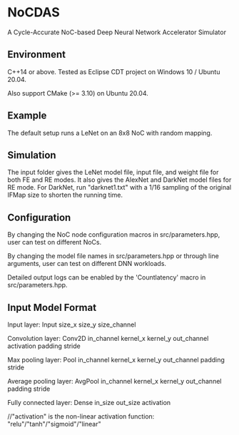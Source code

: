 # NoCDAS
A Cycle-Accurate NoC-based Deep Neural Network Accelerator Simulator

## Environment
C++14 or above.
Tested as Eclipse CDT project on Windows 10 / Ubuntu 20.04.

Also support CMake (>= 3.10) on Ubuntu 20.04.

## Example
The default setup runs a LeNet on an 8x8 NoC with random mapping.

## Simulation

The input folder gives the LeNet model file, input file, and weight file for both FE and RE modes.
It also gives the AlexNet and DarkNet model files for RE mode. 
For DarkNet, run "darknet1.txt" with a 1/16 sampling of the original IFMap size to shorten the running time.

## Configuration

By changing the NoC node configuration macros in src/parameters.hpp, user can test on different NoCs.

By changing the model file names in src/parameters.hpp or through line arguments, user can test on different DNN workloads.

Detailed output logs can be enabled by the 'Countlatency' macro in src/parameters.hpp.

## Input Model Format

Input layer: Input size_x size_y size_channel 

Convolution layer: Conv2D in_channel kernel_x kernel_y out_channel activation padding stride 

Max pooling layer: Pool in_channel kernel_x kernel_y out_channel padding stride 

Average pooling layer: AvgPool in_channel kernel_x kernel_y out_channel padding stride

Fully connected layer: Dense in_size out_size activation

//"activation" is the non-linear activation function: "relu"/"tanh"/"sigmoid"/"linear"